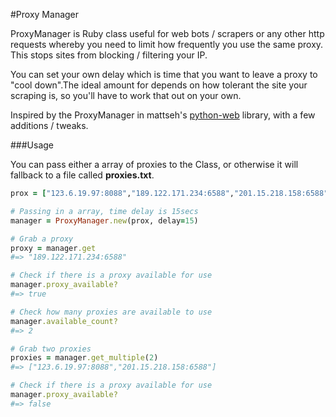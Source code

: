 #Proxy Manager

ProxyManager is Ruby class useful for web bots / scrapers or any other http requests whereby you need to limit how frequently you use the same proxy. This stops sites from blocking / filtering your IP.

You can set your own delay which is time that you want to leave a proxy to "cool down".The ideal amount for depends on how tolerant the site your scraping is, so you'll have to work that out on your own.

Inspired by the ProxyManager in mattseh's [python-web](https://github.com/mattseh/python-web) library, with a few additions / tweaks.

###Usage

You can pass either a array of proxies to the Class, or otherwise it will fallback to a file called **proxies.txt**.

```ruby
prox = ["123.6.19.97:8088","189.122.171.234:6588","201.15.218.158:6588"]

# Passing in a array, time delay is 15secs
manager = ProxyManager.new(prox, delay=15)

# Grab a proxy
proxy = manager.get
#=> "189.122.171.234:6588"

# Check if there is a proxy available for use
manager.proxy_available?
#=> true

# Check how many proxies are available to use
manager.available_count?
#=> 2

# Grab two proxies
proxies = manager.get_multiple(2)
#=> ["123.6.19.97:8088","201.15.218.158:6588"]

# Check if there is a proxy available for use
manager.proxy_available?
#=> false

```
